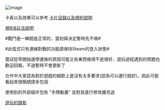 ![image](https://github.com/DatePest/LostDream/assets/108296950/ba5972df-4035-4830-9255-e03ef53fc0fa)

卡表以及效果可以參考 
[卡片目錄以及規則說明](https://docs.google.com/spreadsheets/d/1XywOKKZI-OnjYv1XHdKN56nJ12PP9B_K/edit?usp=sharing&ouid=102980525715795086892&rtpof=true&sd=true)

[規則&玩法說明](https://docs.google.com/document/d/1WIvV69A6muZ0DK2qZ7VcrxK89-HkB6Hv/edit)

#戰鬥是一瞬間是正常的，當初與決定暫時先不做# 

#此程式只有連線對戰的功能請保持Steam的登入狀態#

嘗試從零開始邊學邊做的原因可能又些東西做得不是很好，遊玩過程遇到的問題也歡迎回報，不過暫時不會更新了

合作中大家認為對於遊戲的細節上是沒有太多要求(認為可以運行就好)，因此可能看起來很簡陋請多包涵

使用到的外部插件包有 "手牌動畫" 並對其進行修改擴充過

[遊玩的錄影](https://youtu.be/mQ6QFaNTrX0)



